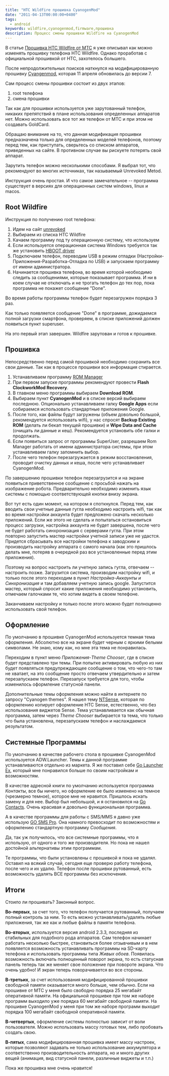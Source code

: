 ```yaml
---
title: "HTC Wildfire прошивка CyanogenMod"
date: "2011-04-13T00:00:00+0400"
tags:
  - android
keywords: wildfire,cyanogenmod,firmware,прошивка
description: Процесс смены прошивки Wildfire на CyanogenMod
---
```

В статье [Прошивка HTC Wildfire от МТС][1] я уже описывал как можно изменять прошивку телефона HTC Wildfire. Однако проработав с официальной прошивкой от HTC, захотелось большего.

После непродолжительных поисков наткнулся на модифицированную прошивку [Cyangenmod][2], которая 11 апреля обновилась до версии 7.

Сам процесс смены прошивки состоит из двух этапов:

1. root телефона
2. смена прошивки

Так как для прошивки используется уже зарутованный телефон, никаких препятствий в плане использования определенных аппаратов нет. Можно использовать все тот же телефон от МТС и при этом не создавать GoldCard.

Обращаю внимание на то, что данная модификация прошивки предназначена только для определенных моделей телефонов, поэтому перед тем, как приступать, сверьтесь со списком аппаратов, приведенных на сайте. В противном случае вы рискуете потерять свой аппарат.

Зарутить телефон можно несколькими способами. Я выбрал тот, что рекомендуют во многих источниках, так называемый Unrevoked Metod.

Инструкция очень простая. И что самое замечательное -- программа существует в версиях для операционных систем windows, linux и macos.

## Root Wildfire

Инструкция по получению root телефона:

1. Идем на сайт [unrevoked][3]
2. Выбираем из списка HTC Wildfire
3. Качаем программу под ту операционную систему, что используем
4. Если используется операционная система Windows требуется так же установить [HBOOT driver][4]
5. Подключаем телефон, переводим USB в режим отладки (Настройки-Приложения-Разработка-Отладка по USB) и запускаем программу от имени администратора.
6. Начинается прошивка телефона, во время которой необходимо следить за сообщениями, которые показывает программа. И ни в коем случае не отключать и не трогать телефон до тех пор, пока программа не покажет сообщение "Done".

Во время работы программы телефон будет перезагружен порядка 3 раз.

Как только появляется сообщение "Done" в программе, дожидаемся полной загрузки смартфона, проверяем, в списке приложений должен появиться пункт superuser.

На это первый этап завершен. Wildfire зарутован и готов к прошивке.

## Прошивка

Непосредственно перед самой прошивкой необходимо сохранить все свои данные. Так как в процессе прошивки все информация стирается.

1. Устанавливаем программу [ROM Manager][5]
2. При первом запуске программы рекомендуют провести **Flash ClockworkMod Recovery**.
3. В главном меню программы выбираем **Download ROM**.
4. Выбираем пункт **CyanogenMod** и в списке версий выбираем последнюю.  Опционально устанавливаем галку **Google Apps** если собираемся использовать стандартные приложения Google.
5. После того, как файлы будут загружены (объем довольно большой, рекомендуется использовать wifi), у нас спросят **Backup Existing ROM** (делать ли бекап текущей прошивки) и **Wipe Data and Cache** (очищать ли данные и кеш). Рекомендуется установить обе галки и продолжать.
6. Если появиться запрос от программы SuperUser, разрешаем Rom Manager работать от имени администратора системы, при этом устанавливаем галку запомнить выбор.
7. После чего телефон перезагружается в режим восстановления, проводит очистку данных и кеша, после чего устанавливает CyanogenMod.

По завершению прошивки телефон перезагрузится и на экране появиться приветственное сообщение с просьбой нажать на изображение робота.  Предварительно необходимо изменить язык системы с помощью соответствующей кнопки внизу экрана.

Вот тут есть один момент, на котором я споткнулся. Перед тем, как вводить свои учетные данные гугла необходимо настроить wifi, так как во время настройки аккаунта будет предложено скачать несколько приложений.  Если же этого не сделать и попытаться остановиться процесс загрузки, настройка аккаунта не будет завершена, после чего не будет работать синхронизация с серверами гугла. При этом повторно запустить мастер настройки учетной записи уже не удастся. Придется сбрасывать все настройки телефона к заводским и производить настройку аппарата с самого начала (как это пришлось делать мне, потеряв в очередной раз все установленные перед этим приложения).

Поэтому на вопрос настроить ли учетную запись гугла, отвечаем -- настроить позже. Загрузится система, производим настройку wifi, и только после этого переходим в пункт *Настройка*-*Аккаунты и Синхронизация* и там добавляем учетную запись google. Запустится мастер, который спросит какие приложения необходимо установить, отмечаем галочками те, что хотим видеть в своем телефоне.

Заканчиваем настройку и только после этого можно будет полноценно использовать свой телефон.

## Оформление

По умолчанию в прошивке CyanogenMod используется темная тема оформления. Абсолютно все на экране будет черным с яркими белыми символами. Не знаю, кому как, но мне эта тема не понравилась.

Переходим в пункт меню *Приложения*-*Theme Chooser*, где в списке будет представлено три темы. При попытке активировать любую из них будет появляться предупреждающее сообщение о том, что чего-то там не хватает, на это сообщение просто отвечаем утвердительно и затем перезапускаем телефон. Перезапуск требуется для того, чтобы изменилось оформление статусной панели.

Дополнительные темы оформления можно найти в интернете по запросу "Cyanogen themes". Я нашел тему [NTSense][6], которая по оформлению копирует оформление HTC Sense, естественно, что без использования виджетов Sense. Тема устанавливается как обычная программа, затем через *Theme Chooser* выбирается та тема, что только что была установлена, перезапускаем телефон и наслаждаемся результатом.

## Системные Программы

По умолчанию в качестве рабочего стола в прошивке CyanogenMod используется ADW.Launcher. Темы к данной программе устанавливаются отдельно из маркета. Я же поставил себе [Go Launcher Ex][7], который мне понравился больше по своим настройкам и возможностям.

В качестве адресной книги по умолчанию используется программа *Контакты*, все бы ничего, но оформление ее было изменено на темное (чрезмерно темное), которое мне не нравится. Пришлось искать замену и для нее. Выбор был небольшой, и я остановился на [Go Contacts][8]. Очень красивая и довольно функциональная программа.

А в качестве программы для работы с SMS/MMS я давно уже использую [GO SMS Pro][9]. Она намного превосходит по возможностям и оформлению стандартную программу *Сообщения*.

Да, так уж получилось, что все системные программы, что я использую, от одного и того же производителя. Но пока не нашел достойной альтернативы этим программам.

Те программы, что были установлены с прошивкой я пока не удалял. Оставил на всякий случай, сегодня еще проверю работу телефона, после чего и их удалю. Телефон после прошивки рутованный, есть возможность удалять ВСЕ программы без исключения.

## Итоги

Стоило ли прошивать? Законный вопрос.

**Во-первых**, за счет того, что телефон получается рутованный, получаем полный контроль за ним. То есть можно устанавливать/удалять любые приложения, так же как и любые файлы в памяти телефона.

**Во-вторых**, используется версия android 2.3.3, последняя из стабильных для подобного рода аппаратов. Сам телефон начинает работать несколько быстрее, становиться более отзывчивым и в нем появляется возможность устанавливать программы на SD-карту телефона и использовать программы типа *Живых обоев*. Появилась возможность включать полноценный поворот экрана, то есть статусная панель теперь так же меняет свое положение при повороте экрана. Что очень удобно! И экран теперь поворачивается во все стороны.

**В-третьих**, за счет использования модифицированной прошивки свободной памяти оказывается много больше, чем обычно. Если на прошивке от МТС у меня было свободно порядка 25 мегабайт оперативной памяти. На официальной прошивке при том же наборе программ выходило уже порядка 60 мегабайт свободной памяти. На прошивке CyanogenMod у меня при том же наборе программ выходит порядка 100 мегабайт свободной оперативной памяти.

**В-четвертых**, оформление системы полностью зависит от воли пользователя. Можно использовать массу готовых тем, либо пробовать создать свою.

**В-пятых**, сама модифицированная прошивка имеет массу настроек, которые позволяют задавать не только использование аккумулятора и соответственно производительность аппарата, но и много других вещей (анимация, вид статусной панели, различные виджеты и т.п.)

Пока же прошивка мне очень нравится!

[1]: /2011/02/27/proshivka-htc-wildfire-ot-mts/
  "Прошивка HTC Wildfire от МТС"
[2]: http://www.cyanogenmod.com/
  "CyanogenMod"
[3]: http://unrevoked.com/
  "unrevoked"
[4]: http://unrevoked.com/rootwiki/doku.php/public/windows_hboot_driver_install
  "HBOOT driver"
[5]: http://www.appbrain.com/app/rom-manager/com.koushikdutta.rommanager
  "ROM Manager"
[6]: http://forum.xda-developers.com/showthread.php?t=970459
  "NTSense"
[7]: https://market.android.com/details?id=com.gau.go.launcherex
  "Go Launcher Ex"
[8]: https://market.android.com/details?id=com.jbapps.contact
  "Go Contacts"
[9]: https://market.android.com/details?id=com.jb.gosms
  "GO SMS Pro"
